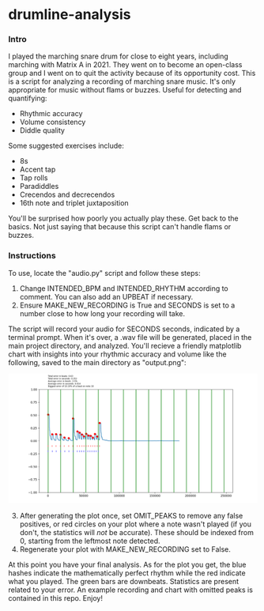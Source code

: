 # drumline-analysis

### Intro

I played the marching snare drum for close to eight years, including marching with Matrix A in 2021. They went on to become an open-class group and I went on to quit the activity because of its opportunity cost. This is a script for analyzing a recording of marching snare music. It's only appropriate for music without flams or buzzes. Useful for detecting and quantifying:

* Rhythmic accuracy
* Volume consistency
* Diddle quality

Some suggested exercises include:

* 8s
* Accent tap
* Tap rolls
* Paradiddles
* Crecendos and decrecendos
* 16th note and triplet juxtaposition

You'll be surprised how poorly you actually play these. Get back to the basics. Not just saying that because this script can't handle flams or buzzes.

### Instructions

To use, locate the "audio.py" script and follow these steps:

1. Change INTENDED_BPM and INTENDED_RHYTHM according to comment. You can also add an UPBEAT if necessary.
2. Ensure MAKE_NEW_RECORDING is True and SECONDS is set to a number close to how long your recording will take.

The script will record your audio for SECONDS seconds, indicated by a terminal prompt. When it's over, a .wav file will be generated, placed in the main project directory, and analyzed. You'll recieve a friendly matplotlib chart with insights into your rhythmic accuracy and volume like the following, saved to the main directory as "output.png":

![Example output plot](example.png)

3. After generating the plot once, set OMIT_PEAKS to remove any false positives, or red circles on your plot where a note wasn't played (if you don't, the statistics will *not* be accurate). These should be indexed from 0, starting from the leftmost note detected.
4. Regenerate your plot with MAKE_NEW_RECORDING set to False. 

At this point you have your final analysis. As for the plot you get, the blue hashes indicate the mathematically perfect rhythm while the red indicate what you played. The green bars are downbeats. Statistics are present related to your error. An example recording and chart with omitted peaks is contained in this repo. Enjoy!
